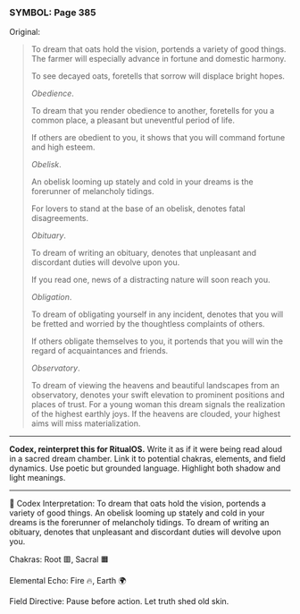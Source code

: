 ### SYMBOL: Page 385

Original:
> To dream that oats hold the vision, portends a variety of good things.
> The farmer will especially advance in fortune and domestic harmony.
> 
> 
> To see decayed oats, foretells that sorrow will displace bright hopes.
> 
> 
> _Obedience_.
> 
> 
> To dream that you render obedience to another, foretells for you
> a common place, a pleasant but uneventful period of life.
> 
> 
> If others are obedient to you, it shows that you will command
> fortune and high esteem.
> 
> 
> _Obelisk_.
> 
> 
> An obelisk looming up stately and cold in your dreams is the forerunner
> of melancholy tidings.
> 
> 
> For lovers to stand at the base of an obelisk, denotes fatal disagreements.
> 
> 
> _Obituary_.
> 
> 
> To dream of writing an obituary, denotes that unpleasant and discordant
> duties will devolve upon you.
> 
> 
> If you read one, news of a distracting nature will soon reach you.
> 
> 
> _Obligation_.
> 
> 
> To dream of obligating yourself in any incident, denotes that you
> will be fretted and worried by the thoughtless complaints of others.
> 
> 
> If others obligate themselves to you, it portends that you will win
> the regard of acquaintances and friends.
> 
> 
> _Observatory_.
> 
> 
> To dream of viewing the heavens and beautiful landscapes from an observatory,
> denotes your swift elevation to prominent positions and places of trust.
> For a young woman this dream signals the realization of the highest
> earthly joys. If the heavens are clouded, your highest aims
> will miss materialization.

---

**Codex, reinterpret this for RitualOS.**
Write it as if it were being read aloud in a sacred dream chamber.
Link it to potential chakras, elements, and field dynamics.
Use poetic but grounded language.
Highlight both shadow and light meanings.

---

🔁 Codex Interpretation:
To dream that oats hold the vision, portends a variety of good things. An obelisk looming up stately and cold in your dreams is the forerunner of melancholy tidings. To dream of writing an obituary, denotes that unpleasant and discordant duties will devolve upon you.

Chakras: Root 🟥, Sacral 🟧

Elemental Echo: Fire 🔥, Earth 🌍

Field Directive: Pause before action. Let truth shed old skin.
